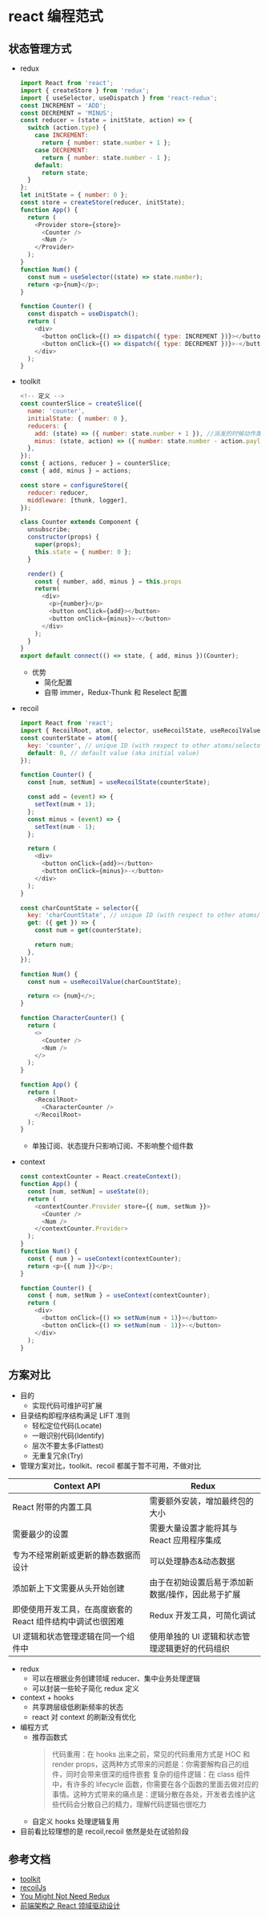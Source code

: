 # react 编程范式

## 状态管理方式

- redux

  ```js
  import React from 'react';
  import { createStore } from 'redux';
  import { useSelector, useDispatch } from 'react-redux';
  const INCREMENT = 'ADD';
  const DECREMENT = 'MINUS';
  const reducer = (state = initState, action) => {
    switch (action.type) {
      case INCREMENT:
        return { number: state.number + 1 };
      case DECREMENT:
        return { number: state.number - 1 };
      default:
        return state;
    }
  };
  let initState = { number: 0 };
  const store = createStore(reducer, initState);
  function App() {
    return (
      <Provider store={store}>
        <Counter />
        <Num />
      </Provider>
    );
  }
  function Num() {
    const num = useSelector((state) => state.number);
    return <p>{num}</p>;
  }

  function Counter() {
    const dispatch = useDispatch();
    return (
      <div>
        <button onClick={() => dispatch({ type: INCREMENT })}></button>
        <button onClick={() => dispatch({ type: DECREMENT })}>-</button>
      </div>
    );
  }
  ```

- toolkit

  ```js
  <!-- 定义 -->
  const counterSlice = createSlice({
    name: 'counter',
    initialState: { number: 0 },
    reducers: {
      add: (state) => ({ number: state.number + 1 }), //派发的时候动作类型是 counter/add
      minus: (state, action) => ({ number: state.number - action.payload }),
    },
  });
  const { actions, reducer } = counterSlice;
  const { add, minus } = actions;

  const store = configureStore({
    reducer: reducer,
    middleware: [thunk, logger],
  });

  class Counter extends Component {
    unsubscribe;
    constructor(props) {
      super(props);
      this.state = { number: 0 };
    }

    render() {
      const { number, add, minus } = this.props
      return(
        <div>
          <p>{number}</p>
          <button onClick={add}></button>
          <button onClick={minus}>-</button>
        </div>
      );
    }
  }
  export default connect(() => state, { add, minus })(Counter);
  ```

  - 优势
    - 简化配置
    - 自带 immer，Redux-Thunk 和 Reselect 配置

- recoil

  ```js
  import React from 'react';
  import { RecoilRoot, atom, selector, useRecoilState, useRecoilValue } from 'recoil';
  const counterState = atom({
    key: 'counter', // unique ID (with respect to other atoms/selectors)
    default: 0, // default value (aka initial value)
  });

  function Counter() {
    const [num, setNum] = useRecoilState(counterState);

    const add = (event) => {
      setText(num + 1);
    };
    const minus = (event) => {
      setText(num - 1);
    };

    return (
      <div>
        <button onClick={add}></button>
        <button onClick={minus}>-</button>
      </div>
    );
  }

  const charCountState = selector({
    key: 'charCountState', // unique ID (with respect to other atoms/selectors)
    get: ({ get }) => {
      const num = get(counterState);

      return num;
    },
  });

  function Num() {
    const num = useRecoilValue(charCountState);

    return <> {num}</>;
  }

  function CharacterCounter() {
    return (
      <>
        <Counter />
        <Num />
      </>
    );
  }

  function App() {
    return (
      <RecoilRoot>
        <CharacterCounter />
      </RecoilRoot>
    );
  }
  ```

  - 单独订阅、状态提升只影响订阅、不影响整个组件数

- context

  ```js
  const contextCounter = React.createContext();
  function App() {
    const [num, setNum] = useState(0);
    return (
      <contextCounter.Provider store={{ num, setNum }}>
        <Counter />
        <Num />
      </contextCounter.Provider>
    );
  }
  function Num() {
    const { num } = useContext(contextCounter);
    return <p>{{ num }}</p>;
  }

  function Counter() {
    const { num, setNum } = useContext(contextCounter);
    return (
      <div>
        <button onClick={() => setNum(num + 1)}></button>
        <button onClick={() => setNum(num - 1)}>-</button>
      </div>
    );
  }
  ```

## 方案对比

- 目的
  - 实现代码可维护可扩展
- 目录结构即程序结构满足 LIFT 准则
  - 轻松定位代码(Locate)
  - 一眼识别代码(Identify)
  - 层次不要太多(Flattest)
  - 无重复冗余(Try)
- 管理方案对比，toolkit、recoil 都属于暂不可用，不做对比

| Context API                                                 | Redux                                             |
| ----------------------------------------------------------- | ------------------------------------------------- |
| React 附带的内置工具                                        | 需要额外安装，增加最终包的大小                    |
| 需要最少的设置                                              | 需要大量设置才能将其与 React 应用程序集成         |
| 专为不经常刷新或更新的静态数据而设计                        | 可以处理静态&动态数据                             |
| 添加新上下文需要从头开始创建                                | 由于在初始设置后易于添加新数据/操作，因此易于扩展 |
| 即使使用开发工具，在高度嵌套的 React 组件结构中调试也很困难 | Redux 开发工具，可简化调试                        |
| UI 逻辑和状态管理逻辑在同一个组件中                         | 使用单独的 UI 逻辑和状态管理逻辑更好的代码组织    |

- redux
  - 可以在根据业务创建领域 reducer、集中业务处理逻辑
  - 可以封装一些轮子简化 redux 定义
- context + hooks
  - 共享跨层级低刷新频率的状态
  - react 对 context 的刷新没有优化
- 编程方式
  - 推荐函数式
    > 代码重用：在 hooks 出来之前，常见的代码重用方式是 HOC 和 render props，这两种方式带来的问题是：你需要解构自己的组件，同时会带来很深的组件嵌套
    > 复杂的组件逻辑：在 class 组件中，有许多的 lifecycle 函数，你需要在各个函数的里面去做对应的事情。这种方式带来的痛点是：逻辑分散在各处，开发者去维护这些代码会分散自己的精力，理解代码逻辑也很吃力
  - 自定义 hooks 处理逻辑复用
- 目前看比较理想的是 recoil,recoil 依然是处在试验阶段

## 参考文档

- [toolkit](https://redux-toolkit.js.org/)
- [recoilJs](https://recoiljs.org/)
- [You Might Not Need Redux](https://medium.com/@dan_abramov/you-might-not-need-redux-be46360cf367)
- [前端架构之 React 领域驱动设计](https://mp.weixin.qq.com/s?__biz=MzIyNDU2NTc5Mw==&mid=2247497927&idx=1&sn=d55f61d2246a97c0ef3a7a6137f793e1&chksm=e80fb789df783e9f02e29dae87f887ea1a8853577cd16bf37879410aa6da9799a24f3baf510b&scene=132#wechat_redirect)
